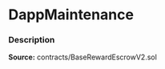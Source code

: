 # DappMaintenance

### Description <a id="description"></a>

**Source:** contracts/BaseRewardEscrowV2.sol

